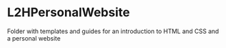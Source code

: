 # L2HPersonalWebsite
Folder with templates and guides for an introduction to HTML and CSS and a personal website
